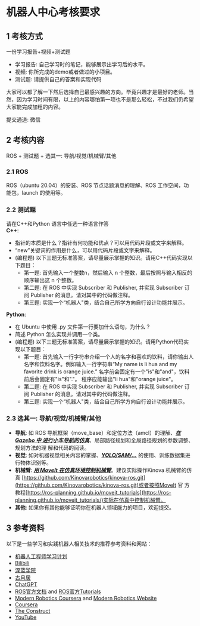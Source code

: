 # 机器人中心考核要求
## 1 考核方式
一份学习报告+视频+测试题
* 学习报告: 自己学习时的笔记，能够展示出学习后的水平。
* 视频: 你所完成的demo或者做过的小项目。
* 测试题: 请提供自己的答案和实现代码

大家可以都了解一下然后选择自己最感兴趣的方向。毕竟兴趣才是最好的老师。当然，因为学习时间有限，以上的内容哪怕第一项也不是那么轻松，不过我们仍希望大家能完成加粗的内容。

提交通道: 微信

## 2 考核内容
ROS + 测试题 + 选其一: 导航/视觉/机械臂/其他
### 2.1 ROS
ROS（ubuntu 20.04）的安装、ROS 节点话题消息的理解、ROS 工作空间，功能包，launch 的使用等。

### 2.2 测试题
请在C++和Python 语言中任选一种语言作答</br>
**C++**:
* 指针的本质是什么？指针有何功能和优点？可以用代码片段或文字来解释。 
* “new”关键词的作用是什么，可以用代码片段或文字来解释。
* (编程题) 以下三题无标准答案，请尽量展示掌握的知识。请用C++代码实现以下题目：
    * 第一题: 首先输入一个整数n，然后输入 n 个整数，最后按照与输入相反的顺序输出这 n 个整数。
    * 第二题: 在 ROS 中实现 Subscriber 和 Publisher, 并实现 Subscriber 订阅 Publisher 的消息。请对其中的代码做注释。
    * 第三题: 实现一个“机器人"类，结合自己所学方向自行设计功能并展示。

**Python**:
* 在 Ubuntu 中使用 .py 文件第一行要加什么语句，为什么？
* 简述 Python 怎么实现并调用一个类。
* (编程题) 以下三题无标准答案，请尽量展示掌握的知识。请用Python代码实现以下题目：
    * 第一题: 首先输入一行字符串介绍一个人的名字和喜欢的饮料，请你输出人名字和饮料名字。例如输入一行字符串“My name is li hua and my favorite drink is orange juice.” 名字前会固定有一个"is"和"and"，饮料前后会固定有"is"和"."。 程序应能输出"li hua"和"orange juice"。
    * 第二题: 在 ROS 中实现 Subscriber 和 Publisher, 并实现 Subscriber 订阅 Publisher 的消息。请对其中的代码做注释。
    * 第三题: 实现一个“机器人"类，结合自己所学方向自行设计功能并展示。


### 2.3 选其一: 导航/视觉/机械臂/其他
* **导航**: 如 ROS 导航框架（move_base）和定位方法（amcl）的理解、***<u>在 Gazebo 中
进行小车导航的仿真</u>***、局部路径规划和全局路径规划的参数调整、规划方法的理
解和代码的阅读。
* **视觉**: 如对机器视觉相关内容的掌握、***<u>YOLO/SAM/...</u>*** 的使用、训练数据集进行物体识别等。
* **机械臂**: ***<u>用 MoveIt 在仿真环境控制机械臂</u>***。建议实际操作Kinova 机械臂的仿真
[https://github.com/Kinovarobotics/kinova-ros.git](https://github.com/Kinovarobotics/kinova-ros.git)或者按照MoveIt 官
方教程[https://ros-planning.github.io/moveit_tutorials](https://ros-planning.github.io/moveit_tutorials/)实际在仿真中控制机械臂。
* **其他**: 如果你有其他能够证明你在机器人领域能力的项目，欢迎提交。

## 3 参考资料
以下是一些学习和实践机器人相关技术的推荐参考资料和网站：

* [机器人工程师学习计划](https://zhuanlan.zhihu.com/p/22266788)
* [Bilibili](https://www.bilibili.com/)
* [深蓝学院](https://www.shenlanxueyuan.com/)
* [古月居](https://www.guyuehome.com/)
* [ChatGPT](https://chatgpt.com/)
* [ROS官方文档](https://docs.ros.org/) and [ROS官方Tutorials](https://wiki.ros.org/ROS/Tutorials)
* [Modern Robotics Coursera](https://www.coursera.org/specializations/modernrobotics) and [Modern Robotics Website](https://hades.mech.northwestern.edu/index.php/Modern_Robotics)
* [Coursera](https://www.coursera.org/)
* [The Construct](https://www.theconstruct.ai/)
* [YouTube](https://www.youtube.com/)